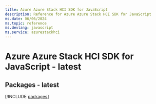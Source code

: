 ```yaml
---
title: Azure Azure Stack HCI SDK for JavaScript
description: Reference for Azure Azure Stack HCI SDK for JavaScript
ms.date: 06/06/2024
ms.topic: reference
ms.devlang: javascript
ms.service: azurestackhci
---
```

# Azure Azure Stack HCI SDK for JavaScript - latest
## Packages - latest
[!INCLUDE [packages](azure-stack-hci-index.md)]